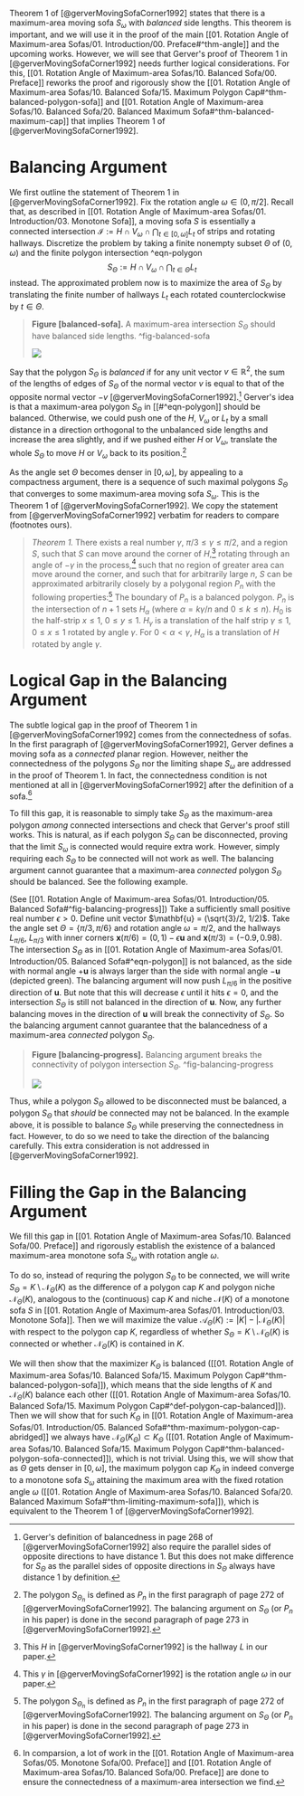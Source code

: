 Theorem 1 of [@gerverMovingSofaCorner1992] states that there is a maximum-area moving sofa $S_{\omega}$ with _balanced_ side lengths. This theorem is important, and we will use it in the proof of the main [[01. Rotation Angle of Maximum-area Sofas/01. Introduction/00. Preface#^thm-angle]] and the upcoming works. However, we will see that Gerver's proof of Theorem 1 in [@gerverMovingSofaCorner1992] needs further logical considerations. For this, [[01. Rotation Angle of Maximum-area Sofas/10. Balanced Sofa/00. Preface]] reworks the proof and rigorously show the [[01. Rotation Angle of Maximum-area Sofas/10. Balanced Sofa/15. Maximum Polygon Cap#^thm-balanced-polygon-sofa]] and [[01. Rotation Angle of Maximum-area Sofas/10. Balanced Sofa/20. Balanced Maximum Sofa#^thm-balanced-maximum-cap]] that implies Theorem 1 of [@gerverMovingSofaCorner1992].

# Balancing Argument

We first outline the statement of Theorem 1 in [@gerverMovingSofaCorner1992]. Fix the rotation angle $\omega \in (0, \pi/2]$. Recall that, as described in [[01. Rotation Angle of Maximum-area Sofas/01. Introduction/03. Monotone Sofa]], a moving sofa $S$ is essentially a connected intersection $\mathcal{I} := H \cap V_\omega \cap \bigcap_{t \in [0, \omega]} L_t$ of strips and rotating hallways. Discretize the problem by taking a finite nonempty subset $\Theta$ of $(0, \omega)$ and the finite polygon intersection ^eqn-polygon
$$
S_\Theta := H \cap V_\omega \cap \bigcap_{t \in \Theta} L_t
$$
instead. The approximated problem now is to maximize the area of $S_\Theta$ by translating the finite number of hallways $L_t$ each rotated counterclockwise by $t \in \Theta$.

> __Figure [balanced-sofa].__ A maximum-area intersection $S_\Theta$ should have balanced side lengths. ^fig-balanced-sofa
> 
> ![](images/balancedPolygon.svg)

Say that the polygon $S_\Theta$ is _balanced_ if for any unit vector $v \in \mathbb{R}^2$, the sum of the lengths of edges of $S_\Theta$ of the normal vector $v$ is equal to that of the opposite normal vector $-v$ [@gerverMovingSofaCorner1992].[^balanced] Gerver's idea is that a maximum-area polygon $S_\Theta$ in [[#^eqn-polygon]] should be balanced. Otherwise, we could push one of the $H$, $V_\omega$ or $L_t$ by a small distance in a direction orthogonal to the unbalanced side lengths and increase the area slightly, and if we pushed either $H$ or $V_\omega$, translate the whole $S_\Theta$ to move $H$ or $V_\omega$ back to its position.[^balancing-where]

As the angle set $\Theta$ becomes denser in $[0, \omega]$, by appealing to a compactness argument, there is a sequence of such maximal polygons $S_\Theta$ that converges to some maximum-area moving sofa $S_\omega$. This is the Theorem 1 of [@gerverMovingSofaCorner1992]. We copy the statement from [@gerverMovingSofaCorner1992] verbatim for readers to compare (footnotes ours).

> *Theorem 1.* There exists a real number $\gamma$, $\pi/3 \leq \gamma \leq \pi/2$, and a region $S$, such that $S$ can move around the corner of $H$,[^hallway-notation] rotating through an angle of $-\gamma$ in the process,[^rotation-angle] such that no region of greater area can move around the corner, and such that for arbitrarily large $n$, $S$ can be approximated arbitrarily closely by a polygonal region $P_n$ with the following properties:[^balancing-where] The boundary of $P_n$ is a balanced polygon. $P_n$ is the intersection of $n+1$ sets $H_\alpha$ (where $\alpha = k \gamma/n$ and $0 \leq k \leq n$). $H_0$ is the half-strip $x \leq 1$, $0 \leq y \leq 1$. $H_\gamma$ is a translation of the half strip $\gamma \leq 1$, $0 \leq x \leq 1$ rotated by angle $\gamma$. For $0 < \alpha < \gamma$, $H_\alpha$ is a translation of $H$ rotated by angle $\gamma$.

# Logical Gap in the Balancing Argument

The subtle logical gap in the proof of Theorem 1 in [@gerverMovingSofaCorner1992] comes from the connectedness of sofas. In the first paragraph of [@gerverMovingSofaCorner1992], Gerver defines a moving sofa as a _connected_ planar region. However, neither the connectedness of the polygons $S_\Theta$ nor the limiting shape $S_\omega$ are addressed in the proof of Theorem 1. In fact, the connectedness condition is not mentioned at all in [@gerverMovingSofaCorner1992] after the definition of a sofa.[^connected-comparsion]

To fill this gap, it is reasonable to simply take $S_\Theta$ as the maximum-area polygon _among_ connected intersections and check that Gerver's proof still works. This is natural, as if each polygon $S_\Theta$ can be disconnected, proving that the limit $S_\omega$ is connected would require extra work. However, simply requiring each $S_\Theta$ to be connected will not work as well. The balancing argument cannot guarantee that a maximum-area _connected_ polygon $S_\Theta$ should be balanced. See the following example.

(See [[01. Rotation Angle of Maximum-area Sofas/01. Introduction/05. Balanced Sofa#^fig-balancing-progress]]) Take a sufficiently small positive real number $\epsilon > 0$. Define unit vector $\mathbf{u} = (\sqrt{3}/2, 1/2)$. Take the angle set $\Theta = \left\{ \pi/3, \pi/6 \right\}$ and rotation angle $\omega = \pi/2$, and the hallways $L_{\pi/6}$, $L_{\pi/3}$ with inner corners $\mathbf{x}(\pi/6) = (0, 1) - \epsilon  \mathbf{u}$ and $\mathbf{x}(\pi/3) = (-0.9, 0.98)$. The intersection $S_\Theta$ as in [[01. Rotation Angle of Maximum-area Sofas/01. Introduction/05. Balanced Sofa#^eqn-polygon]] is not balanced, as the side with normal angle $+ \mathbf{u}$ is always larger than the side with normal angle $-\mathbf{u}$ (depicted green). The balancing argument will now push $L_{\pi/6}$ in the positive direction of $\mathbf{u}$. But note that this will decrease $\epsilon$ until it hits $\epsilon = 0$, and the intersection $S_\Theta$ is still not balanced in the direction of $\mathbf{u}$. Now, any further balancing moves in the direction of $\mathbf{u}$ will break the connectivity of $S_\Theta$. So the balancing argument cannot guarantee that the balancedness of a maximum-area _connected_ polygon $S_\Theta$.

> __Figure [balancing-progress].__ Balancing argument breaks the connectivity of polygon intersection $S_\Theta$. ^fig-balancing-progress
> 
> ![](images/balancingProgress.svg)

Thus, while a polygon $S_\Theta$ allowed to be disconnected must be balanced, a polygon $S_\Theta$ that _should_ be connected may not be balanced. In the example above, it is possible to balance $S_\Theta$ while preserving the connectedness in fact. However, to do so we need to take the direction of the balancing carefully. This extra consideration is not addressed in [@gerverMovingSofaCorner1992].

# Filling the Gap in the Balancing Argument

We fill this gap in [[01. Rotation Angle of Maximum-area Sofas/10. Balanced Sofa/00. Preface]] and rigorously establish the existence of a balanced maximum-area monotone sofa $S_\omega$ with rotation angle $\omega$.

To do so, instead of requring the polygon $S_{\Theta}$ to be connected, we will write $S_\Theta = K \setminus \mathcal{N}_\Theta(K)$ as the difference of a polygon cap $K$ and polygon niche $\mathcal{N}_\Theta(K)$, analogous to the (continuous) cap $K$ and niche $\mathcal{N}(K)$ of a monotone sofa $S$ in [[01. Rotation Angle of Maximum-area Sofas/01. Introduction/03. Monotone Sofa]]. Then we will maximize the value $\mathcal{A}_\Theta(K) := |K| - |\mathcal{N}_\Theta(K)|$ with respect to the polygon cap $K$, regardless of whether $S_{\Theta} = K \setminus \mathcal{N}_\Theta(K)$ is connected or whether $\mathcal{N}_\Theta(K)$ is contained in $K$. 

We will then show that the maximizer $K_\Theta$ is balanced ([[01. Rotation Angle of Maximum-area Sofas/10. Balanced Sofa/15. Maximum Polygon Cap#^thm-balanced-polygon-sofa]]), which means that the side lengths of $K$ and $\mathcal{N}_\Theta(K)$ balance each other ([[01. Rotation Angle of Maximum-area Sofas/10. Balanced Sofa/15. Maximum Polygon Cap#^def-polygon-cap-balanced]]). Then we will show that for such $K_\Theta$ in [[01. Rotation Angle of Maximum-area Sofas/01. Introduction/05. Balanced Sofa#^thm-maximum-polygon-cap-abridged]] we always have $\mathcal{N}_\Theta(K_\Theta) \subset K_\Theta$ ([[01. Rotation Angle of Maximum-area Sofas/10. Balanced Sofa/15. Maximum Polygon Cap#^thm-balanced-polygon-sofa-connected]]), which is not trivial. Using this, we will show that as $\Theta$ gets denser in $[0,\omega]$, the maximum polygon cap $K_\Theta$ in indeed converge to a monotone sofa $S_\omega$ attaining the maximum area with the fixed rotation angle $\omega$ ([[01. Rotation Angle of Maximum-area Sofas/10. Balanced Sofa/20. Balanced Maximum Sofa#^thm-limiting-maximum-sofa]]), which is equivalent to the Theorem 1 of [@gerverMovingSofaCorner1992].

[^balanced]: Gerver's definition of balancedness in page 268 of [@gerverMovingSofaCorner1992] also require the parallel sides of opposite directions to have distance 1. But this does not make difference for $S_\Theta$ as the parallel sides of opposite directions in $S_\Theta$ always have distance 1 by definition.

[^balancing-where]: The polygon $S_{\Theta_n}$ is defined as $P_n$ in the first paragraph of page 272 of [@gerverMovingSofaCorner1992]. The balancing argument on $S_{\Theta}$ (or $P_n$ in his paper) is done in the second paragraph of page 273 in [@gerverMovingSofaCorner1992].

[^hallway-notation]: This $H$ in [@gerverMovingSofaCorner1992] is the hallway $L$ in our paper.

[^rotation-angle]: This $\gamma$ in [@gerverMovingSofaCorner1992] is the rotation angle $\omega$ in our paper.

[^connected-comparsion]: In comparsion, a lot of work in the [[01. Rotation Angle of Maximum-area Sofas/05. Monotone Sofa/00. Preface]] and [[01. Rotation Angle of Maximum-area Sofas/10. Balanced Sofa/00. Preface]] are done to ensure the connectedness of a maximum-area intersection we find.